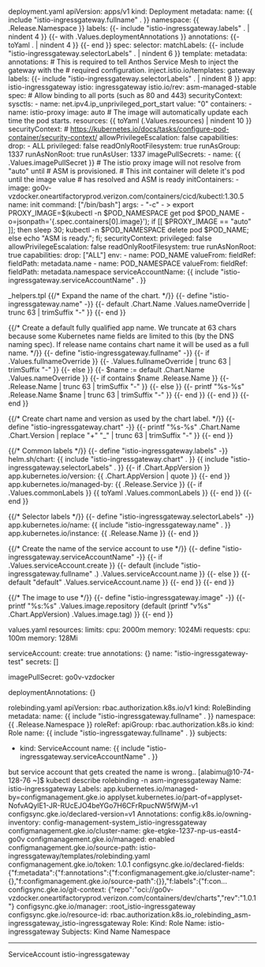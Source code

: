 deployment.yaml
apiVersion: apps/v1
kind: Deployment
metadata:
  name: {{ include "istio-ingressgateway.fullname" . }}
  namespace: {{ .Release.Namespace }}
  labels:
    {{- include "istio-ingressgateway.labels" . | nindent 4 }}
  {{- with .Values.deploymentAnnotations }}
  annotations:
    {{- toYaml . | nindent 4 }}
  {{- end }}
spec:
  selector:
    matchLabels:
      {{- include "istio-ingressgateway.selectorLabels" . | nindent 6 }}
  template:
    metadata:
      annotations:
        # This is required to tell Anthos Service Mesh to inject the gateway with the
        # required configuration.
        inject.istio.io/templates: gateway
      labels:
        {{- include "istio-ingressgateway.selectorLabels" . | nindent 8 }}
        app: istio-ingressgateway
        istio: ingressgateway
        istio.io/rev: asm-managed-stable
    spec:
       # Allow binding to all ports (such as 80 and 443)
      securityContext:
        sysctls:
        - name: net.ipv4.ip_unprivileged_port_start
          value: "0"
      containers:
      - name: istio-proxy
        image: auto # The image will automatically update each time the pod starts.
        resources: {{ toYaml (.Values.resources) | nindent 10 }}
        securityContext: # https://kubernetes.io/docs/tasks/configure-pod-container/security-context/
          allowPrivilegeEscalation: false
          capabilities:
            drop:
            - ALL
          privileged: false
          readOnlyRootFilesystem: true
          runAsGroup: 1337
          runAsNonRoot: true
          runAsUser: 1337
      imagePullSecrets:
        - name: {{ .Values.imagePullSecret }}
      # The istio proxy image will not resolve from "auto" until
      # ASM is provisioned.
      # This init container will delete it's pod until the image value
      # has resolved and ASM is ready
      initContainers:
      - image: go0v-vzdocker.oneartifactoryprod.verizon.com/containers/cicd/kubectl:1.30.5
        name: init
        command: ["/bin/bash"]
        args:
          - "-c"
          - >
            export PROXY_IMAGE=$(kubectl -n $POD_NAMESPACE
            get pod $POD_NAME -o=jsonpath='{.spec.containers[0].image}');
            if [[ $PROXY_IMAGE == "auto" ]]; then
            sleep 30;
            kubectl -n $POD_NAMESPACE delete pod $POD_NAME;
            else
            echo "ASM is ready.";
            fi;
        securityContext:
          privileged: false
          allowPrivilegeEscalation: false
          readOnlyRootFilesystem: true
          runAsNonRoot: true
          capabilities:
            drop: ["ALL"]
        env:
          - name: POD_NAME
            valueFrom:
              fieldRef:
                fieldPath: metadata.name
          - name: POD_NAMESPACE
            valueFrom:
              fieldRef:
                fieldPath: metadata.namespace
      serviceAccountName: {{ include "istio-ingressgateway.serviceAccountName" . }}




_helpers.tpl
{{/*
Expand the name of the chart.
*/}}
{{- define "istio-ingressgateway.name" -}}
{{- default .Chart.Name .Values.nameOverride | trunc 63 | trimSuffix "-" }}
{{- end }}

{{/*
Create a default fully qualified app name.
We truncate at 63 chars because some Kubernetes name fields are limited to this (by the DNS naming spec).
If release name contains chart name it will be used as a full name.
*/}}
{{- define "istio-ingressgateway.fullname" -}}
{{- if .Values.fullnameOverride }}
{{- .Values.fullnameOverride | trunc 63 | trimSuffix "-" }}
{{- else }}
{{- $name := default .Chart.Name .Values.nameOverride }}
{{- if contains $name .Release.Name }}
{{- .Release.Name | trunc 63 | trimSuffix "-" }}
{{- else }}
{{- printf "%s-%s" .Release.Name $name | trunc 63 | trimSuffix "-" }}
{{- end }}
{{- end }}
{{- end }}

{{/*
Create chart name and version as used by the chart label.
*/}}
{{- define "istio-ingressgateway.chart" -}}
{{- printf "%s-%s" .Chart.Name .Chart.Version | replace "+" "_" | trunc 63 | trimSuffix "-" }}
{{- end }}

{{/*
Common labels
*/}}
{{- define "istio-ingressgateway.labels" -}}
helm.sh/chart: {{ include "istio-ingressgateway.chart" . }}
{{ include "istio-ingressgateway.selectorLabels" . }}
{{- if .Chart.AppVersion }}
app.kubernetes.io/version: {{ .Chart.AppVersion | quote }}
{{- end }}
app.kubernetes.io/managed-by: {{ .Release.Service }}
{{- if .Values.commonLabels }}
{{ toYaml .Values.commonLabels }}
{{- end }}
{{- end }}

{{/*
Selector labels
*/}}
{{- define "istio-ingressgateway.selectorLabels" -}}
app.kubernetes.io/name: {{ include "istio-ingressgateway.name" . }}
app.kubernetes.io/instance: {{ .Release.Name }}
{{- end }}

{{/*
Create the name of the service account to use
*/}}
{{- define "istio-ingressgateway.serviceAccountName" -}}
{{- if .Values.serviceAccount.create }}
{{- default (include "istio-ingressgateway.fullname" .) .Values.serviceAccount.name }}
{{- else }}
{{- default "default" .Values.serviceAccount.name }}
{{- end }}
{{- end }}

{{/*
The image to use
*/}}
{{- define "istio-ingressgateway.image" -}}
{{- printf "%s:%s" .Values.image.repository (default (printf "v%s" .Chart.AppVersion) .Values.image.tag) }}
{{- end }}


values.yaml
resources:
  limits:
    cpu: 2000m
    memory: 1024Mi
  requests:
    cpu: 100m
    memory: 128Mi

serviceAccount:
  create: true
  annotations: {}
  name: "istio-ingressgateway-test"
  secrets: []

imagePullSecret: go0v-vzdocker

deploymentAnnotations: {}


rolebinding.yaml
apiVersion: rbac.authorization.k8s.io/v1
kind: RoleBinding
metadata:
  name: {{ include "istio-ingressgateway.fullname" . }}
  namespace: {{ .Release.Namespace }}
roleRef:
  apiGroup: rbac.authorization.k8s.io
  kind: Role
  name: {{ include "istio-ingressgateway.fullname" . }}
subjects:
- kind: ServiceAccount
  name: {{ include "istio-ingressgateway.serviceAccountName" . }}

but service account that gets created the name is wrong..
[alabimu@10-74-128-76 ~]$ kubectl describe rolebinding -n asm-ingressgateway
Name:         istio-ingressgateway
Labels:       app.kubernetes.io/managed-by=configmanagement.gke.io
              applyset.kubernetes.io/part-of=applyset-NofvAQylE1-JR-RUcEJO4beYGo7H6CFrRpucNW5fWjM-v1
              configsync.gke.io/declared-version=v1
Annotations:  config.k8s.io/owning-inventory: config-management-system_istio-ingressgateway
              configmanagement.gke.io/cluster-name: gke-etgke-1237-np-us-east4-go0v
              configmanagement.gke.io/managed: enabled
              configmanagement.gke.io/source-path: istio-ingressgateway/templates/rolebinding.yaml
              configmanagement.gke.io/token: 1.0.1
              configsync.gke.io/declared-fields:
                {"f:metadata":{"f:annotations":{"f:configmanagement.gke.io/cluster-name":{},"f:configmanagement.gke.io/source-path":{}},"f:labels":{"f:con...
              configsync.gke.io/git-context: {"repo":"oci://go0v-vzdocker.oneartifactoryprod.verizon.com/containers/dev/charts","rev":"1.0.1"}
              configsync.gke.io/manager: :root_istio-ingressgateway
              configsync.gke.io/resource-id: rbac.authorization.k8s.io_rolebinding_asm-ingressgateway_istio-ingressgateway
Role:
  Kind:  Role
  Name:  istio-ingressgateway
Subjects:
  Kind            Name                  Namespace
  ----            ----                  ---------
  ServiceAccount  istio-ingressgateway  



